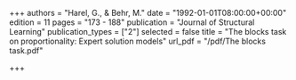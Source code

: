 +++
authors = "Harel, G., & Behr, M."
date = "1992-01-01T08:00:00+00:00"
edition = 11
pages = "173 - 188"
publication = "Journal of Structural Learning"
publication_types = ["2"]
selected = false
title = "The blocks task on proportionality: Expert solution models"
url_pdf = "/pdf/The blocks task.pdf"

+++
